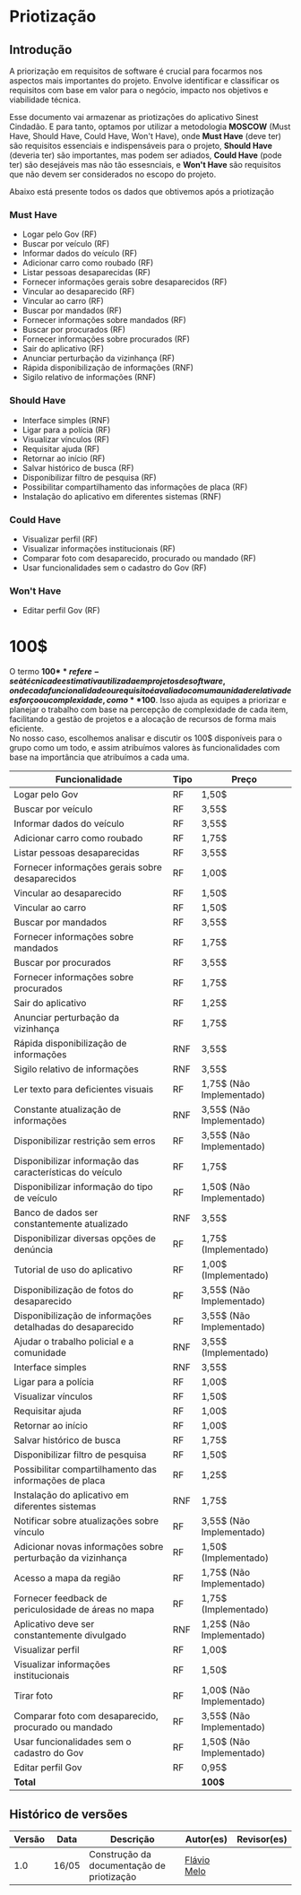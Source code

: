 # Priotização

## Introdução

A priorização em requisitos de software é crucial para focarmos nos aspectos mais importantes do projeto. Envolve identificar e classificar os requisitos com base em valor para o negócio, impacto nos objetivos e viabilidade técnica. 
 
Esse documento vai armazenar as priotizações do aplicativo Sinest Cindadão. E para tanto, optamos por utilizar a metodologia **MOSCOW** (Must Have, Should Have, Could Have, Won't Have), onde **Must Have** (deve ter) são requisitos essenciais e indispensáveis para o projeto, **Should Have** (deveria ter) são importantes, mas podem ser adiados, **Could Have** (pode ter) são desejáveis mas não tão essesnciais, e **Won't Have** são requisitos que não devem ser considerados no escopo do projeto.

Abaixo está presente todos os dados que obtivemos após a priotização

### Must Have

- Logar pelo Gov (RF)
- Buscar por veículo (RF)
- Informar dados do veículo (RF)
- Adicionar carro como roubado (RF)
- Listar pessoas desaparecidas (RF)
- Fornecer informações gerais sobre desaparecidos (RF)
- Vincular ao desaparecido (RF)
- Vincular ao carro (RF)
- Buscar por mandados (RF)
- Fornecer informações sobre mandados (RF)
- Buscar por procurados (RF)
- Fornecer informações sobre procurados (RF)
- Sair do aplicativo (RF)
- Anunciar perturbação da vizinhança (RF)
- Rápida disponibilização de informações (RNF)
- Sigilo relativo de informações (RNF)

### Should Have

- Interface simples (RNF)
- Ligar para a polícia (RF)
- Visualizar vínculos (RF)
- Requisitar ajuda (RF)
- Retornar ao início (RF)
- Salvar histórico de busca (RF)
- Disponibilizar filtro de pesquisa (RF)
- Possibilitar compartilhamento das informações de placa (RF)
- Instalação do aplicativo em diferentes sistemas (RNF)

### Could Have

- Visualizar perfil (RF)
- Visualizar informações institucionais (RF)
- Comparar foto com desaparecido, procurado ou mandado (RF)
- Usar funcionalidades sem o cadastro do Gov (RF)

### Won't Have

- Editar perfil Gov (RF)

# **100$**
O termo **100$** refere-se à técnica de estimativa utilizada em projetos de software, onde cada funcionalidade ou requisito é avaliado com uma unidade relativa de esforço ou complexidade, como **$100**. Isso ajuda as equipes a priorizar e planejar o trabalho com base na percepção de complexidade de cada item, facilitando a gestão de projetos e a alocação de recursos de forma mais eficiente.  
No nosso caso, escolhemos analisar e discutir os 100$ disponíveis para o grupo como um todo, e assim atribuímos valores às funcionalidades com base na importância que atribuímos a cada uma.


| Funcionalidade | Tipo | Preço |
| --------------------------- | ---- | ---------- |
| Logar pelo Gov | RF | 1,50$ |
| Buscar por veículo | RF | 3,55$ |
| Informar dados do veículo | RF | 3,55$ |
| Adicionar carro como roubado | RF | 1,75$ |
| Listar pessoas desaparecidas | RF | 3,55$ |
| Fornecer informações gerais sobre desaparecidos | RF | 1,00$ |
| Vincular ao desaparecido | RF | 1,50$ |
| Vincular ao carro | RF | 1,50$ |
| Buscar por mandados | RF | 3,55$ |
| Fornecer informações sobre mandados | RF | 1,75$ |
| Buscar por procurados | RF | 3,55$ |
| Fornecer informações sobre procurados | RF | 1,75$ |
| Sair do aplicativo | RF | 1,25$ |
| Anunciar perturbação da vizinhança | RF | 1,75$ |
| Rápida disponibilização de informações | RNF | 3,55$ |
| Sigilo relativo de informações | RNF | 3,55$ |
| Ler texto para deficientes visuais | RF | 1,75$ (Não Implementado) |
| Constante atualização de informações | RNF | 3,55$ (Não Implementado) |
| Disponibilizar restrição sem erros | RF | 3,55$ (Não Implementado) |
| Disponibilizar informação das características do veículo | RF | 1,75$ |
| Disponibilizar informação do tipo de veículo | RF | 1,50$ (Não Implementado) |
| Banco de dados ser constantemente atualizado | RNF | 3,55$ |
| Disponibilizar diversas opções de denúncia | RF | 1,75$ (Implementado) |
| Tutorial de uso do aplicativo | RF | 1,00$ (Implementado) |
| Disponibilização de fotos do desaparecido | RF | 3,55$ (Não Implementado) |
| Disponibilização de informações detalhadas do desaparecido | RF | 3,55$ (Não Implementado) |
| Ajudar o trabalho policial e a comunidade | RNF | 3,55$ (Implementado) |
| Interface simples | RNF | 3,55$ |
| Ligar para a polícia | RF | 1,00$ |
| Visualizar vínculos | RF | 1,50$ |
| Requisitar ajuda | RF | 1,00$ |
| Retornar ao início | RF | 1,00$ |
| Salvar histórico de busca | RF | 1,75$ |
| Disponibilizar filtro de pesquisa | RF | 1,50$ |
| Possibilitar compartilhamento das informações de placa | RF | 1,25$ |
| Instalação do aplicativo em diferentes sistemas | RNF | 1,75$ |
| Notificar sobre atualizações sobre vínculo | RF | 3,55$ (Não Implementado) |
| Adicionar novas informações sobre perturbação da vizinhança | RF | 1,50$ (Implementado) |
| Acesso a mapa da região | RF | 1,75$ (Não Implementado) |
| Fornecer feedback de periculosidade de áreas no mapa | RF | 1,75$ (Implementado) |
| Aplicativo deve ser constantemente divulgado | RNF | 1,25$ (Não Implementado) |
| Visualizar perfil | RF | 1,00$ |
| Visualizar informações institucionais | RF | 1,50$ |
| Tirar foto | RF | 1,00$ (Não Implementado) |
| Comparar foto com desaparecido, procurado ou mandado | RF | 3,55$ (Não Implementado) |
| Usar funcionalidades sem o cadastro do Gov | RF | 1,50$ (Não Implementado) |
| Editar perfil Gov | RF | 0,95$ |
| **Total** | | **100$** |

##  Histórico de versões

| Versão | Data   | Descrição | Autor(es) | Revisor(es)     |
| ------ | ---------- | ---------------- | ------------------ | ----------- |
| 1.0    | 16/05 |Construção da documentação de priotização |[Flávio Melo](https://github.com/flavioovatsug)| | 